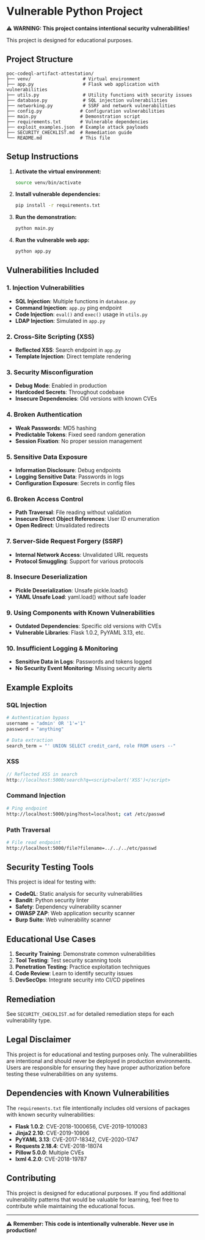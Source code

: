 # Vulnerable Python Project

⚠️ **WARNING: This project contains intentional security vulnerabilities!**

This project is designed for educational purposes.
## Project Structure

```
poc-codeql-artifact-attestation/
├── venv/                   # Virtual environment
├── app.py                  # Flask web application with vulnerabilities
├── utils.py                # Utility functions with security issues
├── database.py             # SQL injection vulnerabilities
├── networking.py           # SSRF and network vulnerabilities
├── config.py              # Configuration vulnerabilities
├── main.py                # Demonstration script
├── requirements.txt       # Vulnerable dependencies
├── exploit_examples.json  # Example attack payloads
├── SECURITY_CHECKLIST.md  # Remediation guide
└── README.md              # This file
```

## Setup Instructions

1. **Activate the virtual environment:**
   ```bash
   source venv/bin/activate
   ```

2. **Install vulnerable dependencies:**
   ```bash
   pip install -r requirements.txt
   ```

3. **Run the demonstration:**
   ```bash
   python main.py
   ```

4. **Run the vulnerable web app:**
   ```bash
   python app.py
   ```

## Vulnerabilities Included

### 1. Injection Vulnerabilities
- **SQL Injection**: Multiple functions in `database.py`
- **Command Injection**: `app.py` ping endpoint
- **Code Injection**: `eval()` and `exec()` usage in `utils.py`
- **LDAP Injection**: Simulated in `app.py`

### 2. Cross-Site Scripting (XSS)
- **Reflected XSS**: Search endpoint in `app.py`
- **Template Injection**: Direct template rendering

### 3. Security Misconfiguration
- **Debug Mode**: Enabled in production
- **Hardcoded Secrets**: Throughout codebase
- **Insecure Dependencies**: Old versions with known CVEs

### 4. Broken Authentication
- **Weak Passwords**: MD5 hashing
- **Predictable Tokens**: Fixed seed random generation
- **Session Fixation**: No proper session management

### 5. Sensitive Data Exposure
- **Information Disclosure**: Debug endpoints
- **Logging Sensitive Data**: Passwords in logs
- **Configuration Exposure**: Secrets in config files

### 6. Broken Access Control
- **Path Traversal**: File reading without validation
- **Insecure Direct Object References**: User ID enumeration
- **Open Redirect**: Unvalidated redirects

### 7. Server-Side Request Forgery (SSRF)
- **Internal Network Access**: Unvalidated URL requests
- **Protocol Smuggling**: Support for various protocols

### 8. Insecure Deserialization
- **Pickle Deserialization**: Unsafe pickle.loads()
- **YAML Unsafe Load**: yaml.load() without safe loader

### 9. Using Components with Known Vulnerabilities
- **Outdated Dependencies**: Specific old versions with CVEs
- **Vulnerable Libraries**: Flask 1.0.2, PyYAML 3.13, etc.

### 10. Insufficient Logging & Monitoring
- **Sensitive Data in Logs**: Passwords and tokens logged
- **No Security Event Monitoring**: Missing security alerts

## Example Exploits

### SQL Injection
```python
# Authentication bypass
username = "admin' OR '1'='1"
password = "anything"

# Data extraction
search_term = "' UNION SELECT credit_card, role FROM users --"
```

### XSS
```javascript
// Reflected XSS in search
http://localhost:5000/search?q=<script>alert('XSS')</script>
```

### Command Injection
```bash
# Ping endpoint
http://localhost:5000/ping?host=localhost; cat /etc/passwd
```

### Path Traversal
```bash
# File read endpoint
http://localhost:5000/file?filename=../../../etc/passwd
```

## Security Testing Tools

This project is ideal for testing with:
- **CodeQL**: Static analysis for security vulnerabilities
- **Bandit**: Python security linter
- **Safety**: Dependency vulnerability scanner
- **OWASP ZAP**: Web application security scanner
- **Burp Suite**: Web vulnerability scanner

## Educational Use Cases

1. **Security Training**: Demonstrate common vulnerabilities
2. **Tool Testing**: Test security scanning tools
3. **Penetration Testing**: Practice exploitation techniques
4. **Code Review**: Learn to identify security issues
5. **DevSecOps**: Integrate security into CI/CD pipelines

## Remediation

See `SECURITY_CHECKLIST.md` for detailed remediation steps for each vulnerability type.

## Legal Disclaimer

This project is for educational and testing purposes only. The vulnerabilities are intentional and should never be deployed in production environments. Users are responsible for ensuring they have proper authorization before testing these vulnerabilities on any systems.

## Dependencies with Known Vulnerabilities

The `requirements.txt` file intentionally includes old versions of packages with known security vulnerabilities:

- **Flask 1.0.2**: CVE-2018-1000656, CVE-2019-1010083
- **Jinja2 2.10**: CVE-2019-10906
- **PyYAML 3.13**: CVE-2017-18342, CVE-2020-1747
- **Requests 2.18.4**: CVE-2018-18074
- **Pillow 5.0.0**: Multiple CVEs
- **lxml 4.2.0**: CVE-2018-19787

## Contributing

This project is designed for educational purposes. If you find additional vulnerability patterns that would be valuable for learning, feel free to contribute while maintaining the educational focus.

---

⚠️ **Remember: This code is intentionally vulnerable. Never use in production!**